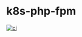 # k8s-php-fpm

[![ci](https://github.com/pygrigori/k8s-php-fpm/actions/workflows/main.yml/badge.svg)](https://github.com/pygrigori/k8s-php-fpm/actions/workflows/main.yml)
